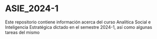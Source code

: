 # ASIE_2024-1
Este repositorio contiene información acerca del curso Analítica Social e Inteligencia Estratégica dictado en el semestre 2024-1, así como algunas tareas del mismo
